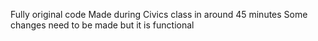 Fully original code
Made during Civics class in around 45 minutes
Some changes need to be made but it is functional